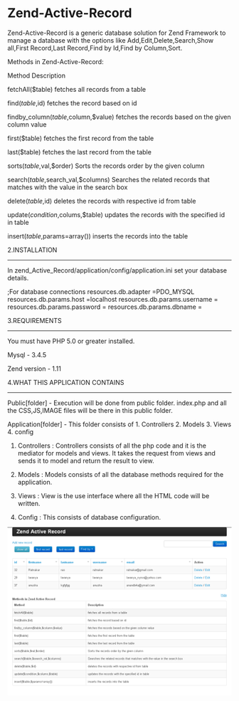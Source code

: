 Zend-Active-Record
==================

Zend-Active-Record is a generic database solution for Zend Framework to manage a database with the options like Add,Edit,Delete,Search,Show all,First Record,Last Record,Find by Id,Find by Column,Sort.


Methods in Zend-Active-Record:


Method  				                      Description

fetchAll($table)				              fetches all records from a table

find($table,$id)				              fetches the record based on id

findby_column($table,$column,$value)	fetches the records based on the given column value

first($table)				                  fetches the first record from the table

last($table)				                  fetches the last record from the table

sorts($table,$val,$order)			        Sorts the records order by the given column

search($table,$search_val,$columns)	  Searches the related records that matches with the value in the search box

delete($table,$id)				            deletes the records with respective id from table

update($condition,$colums,$table)		  updates the records with the specified id in table

insert($table,$params=array())		    inserts the records into the table


2.INSTALLATION

******************************************

In zend_Active_Record/application/config/application.ini set your database details.

;For database connections
	resources.db.adapter =PDO_MYSQL
	resources.db.params.host =localhost
	resources.db.params.username =<username>
	resources.db.params.password =<password>
	resources.db.params.dbname =<database name>



3.REQUIREMENTS

******************************************

You must have PHP 5.0 or greater installed.

Mysql - 3.4.5

Zend version - 1.11


4.WHAT THIS APPLICATION CONTAINS

******************************************

Public[folder] - Execution will be done from public folder. index.php and all the CSS,JS,IMAGE files will be there in this public folder.

Application[folder] - This folder consists of 
			1. Controllers
			2. Models
			3. Views
			4. config
			
1. Controllers : Controllers consists of all the php code and it is the mediator for models and views. It takes the request from views and sends it to model and return the result to view.

2. Models : Models consists of all the database methods required for the application.

3. Views : View is the use interface where all the HTML code will be written.

4. Config : This consists of database configuration.




<img style="max-width:100%;" src="https://github.com/lavanya-nyros/Zend-Active-Record/raw/master/screenshot.bmp" alt="zend_active_record" title="zend_active_record">
